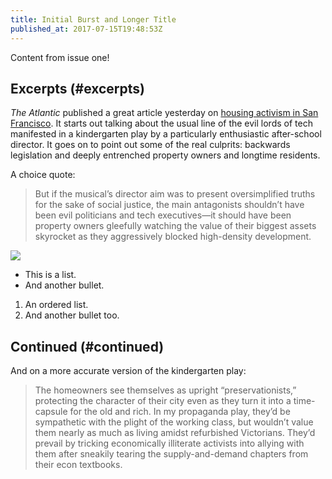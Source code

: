 ```yaml
---
title: Initial Burst and Longer Title
published_at: 2017-07-15T19:48:53Z
---
```


Content from issue one!

## Excerpts (#excerpts)

_The Atlantic_ published a great article yesterday on
[housing activism in San Francisco][activism]. It starts
out talking about the usual line of the evil lords of tech
manifested in a kindergarten play by a particularly
enthusiastic after-school director. It goes on to point out
some of the real culprits: backwards legislation and deeply
entrenched property owners and longtime residents.

A choice quote:

> But if the musical’s director aim was to present
> oversimplified truths for the sake of social justice, the
> main antagonists shouldn’t have been evil politicians and
> tech executives—it should have been property owners
> gleefully watching the value of their biggest assets
> skyrocket as they aggressively blocked high-density
> development.

<img src="/assets/passages/001/waterfall@2x.jpg">

* This is a list.
* And another bullet.

1. An ordered list.
2. And another bullet too.

## Continued (#continued)

And on a more accurate version of the kindergarten play:

> The homeowners see themselves as upright
> “preservationists,” protecting the character of their
> city even as they turn it into a time-capsule for the old
> and rich. In my propaganda play, they’d be sympathetic
> with the plight of the working class, but wouldn’t value
> them nearly as much as living amidst refurbished
> Victorians. They’d prevail by tricking economically
> illiterate activists into allying with them after
> sneakily tearing the supply-and-demand chapters from
> their econ textbooks.

[activism]: http://www.theatlantic.com/politics/archive/2015/12/san-francisco-is-confused-about-the-villain-thats-making-it-unaffordable/422091/
